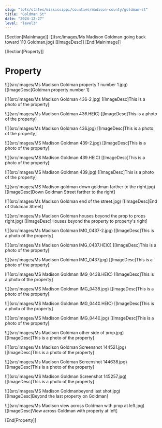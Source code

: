 ```yaml
---
slug: "lots/states/mississippi/counties/madison-county/goldman-st"
title: "Goldman St"
date: "2024-12-27"
level: "level3"
---
```


[Section[MainImage]]
![](src/images/Ms Madison  Goldman going back toward 110 Goldman.jpg)
[[ImageDesc]]
[End[Mainimage]]

[Section[Property]]
# Property

![](src/images/Ms Madison  Goldman property 1 number 1.jpg)
[[ImageDesc]Goldman property number 1]

![](src/images/Ms Madison Goldman 436-2.jpg)
[[ImageDesc]This is a photo of the property]

![](src/images/Ms Madison Goldman 436.HEIC)
[[ImageDesc]This is a photo of the property]

![](src/images/Ms Madison Goldman 436.jpg)
[[ImageDesc]This is a photo of the property]

![](src/images/MS Madison Goldman 439-2.jpg)
[[ImageDesc]This is a photo of the property]

![](src/images/MS Madison Goldman 439.HEIC)
[[ImageDesc]This is a photo of the property]

![](src/images/MS Madison Goldman 439.jpg)
[[ImageDesc]This is a photo of the property]

![](src/images/MS Madison goldman down goldman farther to the right.jpg)
[[ImageDesc]Down Goldman Street farther to the right]

![](src/images/Ms Madison Goldman end of the street.jpg)
[[ImageDesc]End of Goldman Street]

![](src/images/Ms Madison Goldman houses beyond the prop to props right.jpg)
[[ImageDesc]Houses beyond the property to property's right]

![](src/images/Ms Madison Goldman IMG_0437-2.jpg)
[[ImageDesc]This is a photo of the property]

![](src/images/Ms Madison Goldman IMG_0437.HEIC)
[[ImageDesc]This is a photo of the property]

![](src/images/Ms Madison Goldman IMG_0437.jpg)
[[ImageDesc]This is a photo of the property]

![](src/images/MS Madison Goldman IMG_0438.HEIC)
[[ImageDesc]This is a photo of the property]

![](src/images/MS Madison Goldman IMG_0438.jpg)
[[ImageDesc]This is a photo of the property]

![](src/images/MS Madison Goldman IMG_0440.HEIC)
[[ImageDesc]This is a photo of the property]

![](src/images/MS Madison Goldman IMG_0440.jpg)
[[ImageDesc]This is a photo of the property]

![](src/images/Ms Madison Goldman other side of prop.jpg)
[[ImageDesc]This is a photo of the property]

![](src/images/Ms Madison Goldman Screenshot  144521.jpg)
[[ImageDesc]This is a photo of the property]

![](src/images/Ms Madison Goldman Screenshot  144638.jpg)
[[ImageDesc]This is a photo of the property]

![](src/images/MS Madison Goldman Screenshot  145257.jpg)
[[ImageDesc]This is a photo of the property]

![](src/images/MS Madison Goldmanbeyond last shot.jpg)
[[ImageDesc]Beyond the last property on Goldman]

![](src/images/Ms Madison view across Goldman with prop at left.jpg)
[[ImageDesc]View across Goldman with property at left]

[End[Property]]

